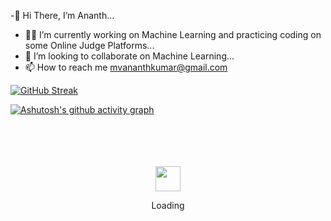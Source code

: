 -👋 Hi There, I’m Ananth...
- 👨‍💻 I’m currently working on Machine Learning and practicing coding on some Online Judge Platforms...
- 👬 I’m looking to collaborate on Machine Learning...
- 📫 How to reach me mvananthkumar@gmail.com


[![GitHub Streak](https://github-readme-streak-stats.herokuapp.com?user=ananthkumarmv&theme=dark&date_format=j%20M%5B%20Y%5D)](https://git.io/streak-stats) <br>


[![Ashutosh's github activity graph](https://github-readme-activity-graph.cyclic.app/graph?username=ananthkumarmv&theme=dracula)](https://github.com/ashutosh00710/github-readme-activity-graph)


<div align="center">
	<br>
	<br>
	<br>
	<br>
	<img src="https://enterprise.github.com/assets/spinners/octocat-spinner-128-26a44333917854c6794d55eac947b1277fced54f1f60c5df5d93431db8753bc5.gif" width="40" height="40">
	<p>Loading</p>
	<br>
	<br>
	<br>
	<br>
</div>


